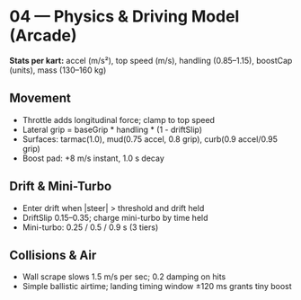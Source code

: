 # 04 — Physics & Driving Model (Arcade)
**Stats per kart:** accel (m/s²), top speed (m/s), handling (0.85–1.15), boostCap (units), mass (130–160 kg)

## Movement
- Throttle adds longitudinal force; clamp to top speed
- Lateral grip = baseGrip * handling * (1 - driftSlip)
- Surfaces: tarmac(1.0), mud(0.75 accel, 0.8 grip), curb(0.9 accel/0.95 grip)
- Boost pad: +8 m/s instant, 1.0 s decay

## Drift & Mini-Turbo
- Enter drift when |steer| > threshold and drift held
- DriftSlip 0.15–0.35; charge mini-turbo by time held
- Mini-turbo: 0.25 / 0.5 / 0.9 s (3 tiers)

## Collisions & Air
- Wall scrape slows 1.5 m/s per sec; 0.2 damping on hits
- Simple ballistic airtime; landing timing window ±120 ms grants tiny boost
